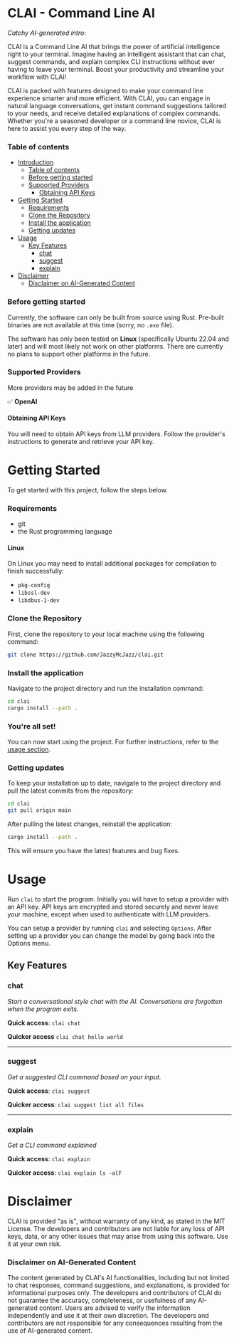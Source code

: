 # CLAI - Command Line AI

*Catchy AI-generated intro*:

CLAI is a Command Line AI that brings the power of artificial intelligence right to your terminal. Imagine having an intelligent assistant that can chat, suggest commands, and explain complex CLI instructions without ever having to leave your terminal. Boost your productivity and streamline your workflow with CLAI!

CLAI is packed with features designed to make your command line experience smarter and more efficient. With CLAI, you can engage in natural language conversations, get instant command suggestions tailored to your needs, and receive detailed explanations of complex commands. Whether you're a seasoned developer or a command line novice, CLAI is here to assist you every step of the way.

### Table of contents
- [Introduction](#clai---command-line-ai)
    - [Table of contents](#table-of-contents)
    - [Before getting started](#before-getting-started)
    - [Supported Providers](#supported-providers)
        - [Obtaining API Keys](#obtaining-api-keys)
- [Getting Started](#getting-started)
    - [Requirements](#requirements)
    - [Clone the Repository](#clone-the-repository)
    - [Install the application](#install-the-application)
    - [Getting updates](#getting-updates)
- [Usage](#usage)
    - [Key Features](#key-features)
        - [chat](#chat)
        - [suggest](#suggest)
        - [explain](#explain)
- [Disclaimer](#disclaimer)
    - [Disclaimer on AI-Generated Content](#disclaimer-on-ai-generated-content)

### Before getting started

Currently, the software can only be built from source using Rust. Pre-built binaries are not available at this time (sorry, no `.exe` file).

The software has only been tested on **Linux** (specifically Ubuntu 22.04 and later) and will most likely not work on other platforms. There are currently no plans to support other platforms in the future.

### Supported Providers

More providers may be added in the future

✅ **OpenAI**

#### Obtaining API Keys

You will need to obtain API keys from LLM providers. Follow the provider's instructions to generate and retrieve your API key.

# Getting Started

To get started with this project, follow the steps below.

### Requirements

- git
- the Rust programming language

#### Linux 

On Linux you may need to install additional packages for compilation to finish successfully:

- `pkg-config`
- `libssl-dev`
- `libdbus-1-dev`

### Clone the Repository

First, clone the repository to your local machine using the following command:

```sh
git clone https://github.com/JazzyMcJazz/clai.git
```

### Install the application

Navigate to the project directory and run the installation command:

```sh
cd clai
cargo install --path .
```

### You're all set!

You can now start using the project. For further instructions, refer to the [usage section](#usage).

### Getting updates

To keep your installation up to date, navigate to the project directory and pull the latest commits from the repository:

```sh
cd clai
git pull origin main
```

After pulling the latest changes, reinstall the application:

```sh
cargo install --path .
```

This will ensure you have the latest features and bug fixes.

# Usage 

Run `clai` to start the program. Initially you will have to setup a provider with an API key. API keys are encrypted and stored securely and never leave your machine, except when used to authenticate with LLM providers.

You can setup a provider by running `clai` and selecting `Options`. After setting up a provider you can change the model by going back into the Options menu.

## Key Features

### **chat**

*Start a conversational style chat with the AI. Conversations are forgotten when the program exits.*

**Quick access**: `clai chat`

**Quicker access** `clai chat hello world` 

***

### **suggest**

*Get a suggested CLI command based on your input.*

**Quick access**: `clai suggest`

**Quicker access**: `clai suggest list all files`

***

### **explain**

*Get a CLI command explained*

**Quick access**: `clai explain`

**Quicker access**: `clai explain ls -alF`

# Disclaimer

CLAI is provided "as is", without warranty of any kind, as stated in the MIT License. The developers and contributors are not liable for any loss of API keys, data, or any other issues that may arise from using this software. Use it at your own risk.

### Disclaimer on AI-Generated Content

The content generated by CLAI's AI functionalities, including but not limited to chat responses, command suggestions, and explanations, is provided for informational purposes only. The developers and contributors of CLAI do not guarantee the accuracy, completeness, or usefulness of any AI-generated content. Users are advised to verify the information independently and use it at their own discretion. The developers and contributors are not responsible for any consequences resulting from the use of AI-generated content.